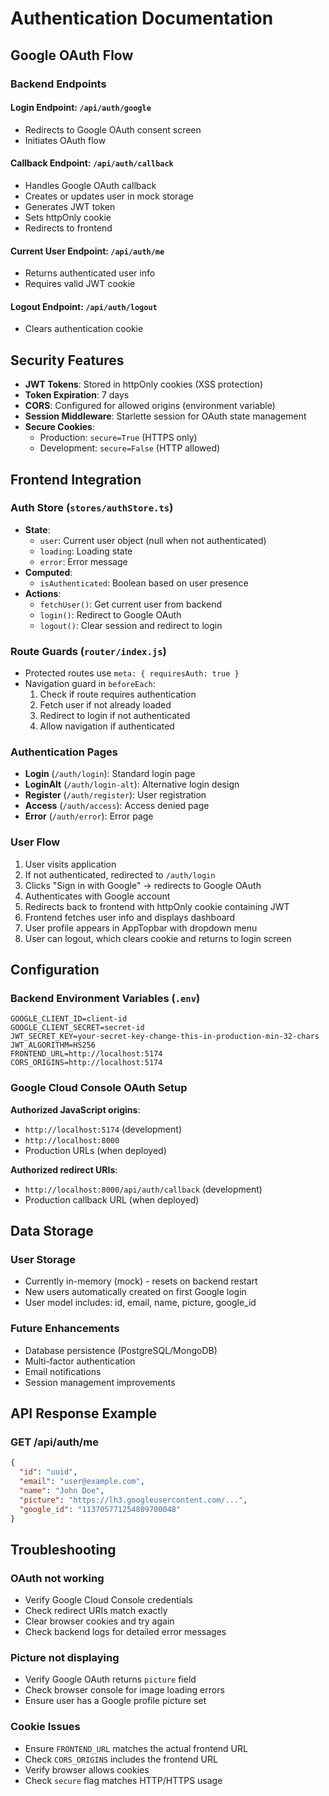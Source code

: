 # Authentication Documentation

## Google OAuth Flow

### Backend Endpoints

#### Login Endpoint: `/api/auth/google`
- Redirects to Google OAuth consent screen
- Initiates OAuth flow

#### Callback Endpoint: `/api/auth/callback`
- Handles Google OAuth callback
- Creates or updates user in mock storage
- Generates JWT token
- Sets httpOnly cookie
- Redirects to frontend

#### Current User Endpoint: `/api/auth/me`
- Returns authenticated user info
- Requires valid JWT cookie

#### Logout Endpoint: `/api/auth/logout`
- Clears authentication cookie

## Security Features

- **JWT Tokens**: Stored in httpOnly cookies (XSS protection)
- **Token Expiration**: 7 days
- **CORS**: Configured for allowed origins (environment variable)
- **Session Middleware**: Starlette session for OAuth state management
- **Secure Cookies**:
  - Production: `secure=True` (HTTPS only)
  - Development: `secure=False` (HTTP allowed)

## Frontend Integration

### Auth Store (`stores/authStore.ts`)
- **State**:
  - `user`: Current user object (null when not authenticated)
  - `loading`: Loading state
  - `error`: Error message
- **Computed**:
  - `isAuthenticated`: Boolean based on user presence
- **Actions**:
  - `fetchUser()`: Get current user from backend
  - `login()`: Redirect to Google OAuth
  - `logout()`: Clear session and redirect to login

### Route Guards (`router/index.js`)
- Protected routes use `meta: { requiresAuth: true }`
- Navigation guard in `beforeEach`:
  1. Check if route requires authentication
  2. Fetch user if not already loaded
  3. Redirect to login if not authenticated
  4. Allow navigation if authenticated

### Authentication Pages
- **Login** (`/auth/login`): Standard login page
- **LoginAlt** (`/auth/login-alt`): Alternative login design
- **Register** (`/auth/register`): User registration
- **Access** (`/auth/access`): Access denied page
- **Error** (`/auth/error`): Error page

### User Flow
1. User visits application
2. If not authenticated, redirected to `/auth/login`
3. Clicks "Sign in with Google" → redirects to Google OAuth
4. Authenticates with Google account
5. Redirects back to frontend with httpOnly cookie containing JWT
6. Frontend fetches user info and displays dashboard
7. User profile appears in AppTopbar with dropdown menu
8. User can logout, which clears cookie and returns to login screen

## Configuration

### Backend Environment Variables (`.env`)
```env
GOOGLE_CLIENT_ID=client-id
GOOGLE_CLIENT_SECRET=secret-id
JWT_SECRET_KEY=your-secret-key-change-this-in-production-min-32-chars
JWT_ALGORITHM=HS256
FRONTEND_URL=http://localhost:5174
CORS_ORIGINS=http://localhost:5174
```

### Google Cloud Console OAuth Setup
**Authorized JavaScript origins**:
- `http://localhost:5174` (development)
- `http://localhost:8000`
- Production URLs (when deployed)

**Authorized redirect URIs**:
- `http://localhost:8000/api/auth/callback` (development)
- Production callback URL (when deployed)

## Data Storage

### User Storage
- Currently in-memory (mock) - resets on backend restart
- New users automatically created on first Google login
- User model includes: id, email, name, picture, google_id

### Future Enhancements
- Database persistence (PostgreSQL/MongoDB)
- Multi-factor authentication
- Email notifications
- Session management improvements

## API Response Example

### GET /api/auth/me
```json
{
  "id": "uuid",
  "email": "user@example.com",
  "name": "John Doe",
  "picture": "https://lh3.googleusercontent.com/...",
  "google_id": "113705771254809700048"
}
```

## Troubleshooting

### OAuth not working
- Verify Google Cloud Console credentials
- Check redirect URIs match exactly
- Clear browser cookies and try again
- Check backend logs for detailed error messages

### Picture not displaying
- Verify Google OAuth returns `picture` field
- Check browser console for image loading errors
- Ensure user has a Google profile picture set

### Cookie Issues
- Ensure `FRONTEND_URL` matches the actual frontend URL
- Check `CORS_ORIGINS` includes the frontend URL
- Verify browser allows cookies
- Check `secure` flag matches HTTP/HTTPS usage
